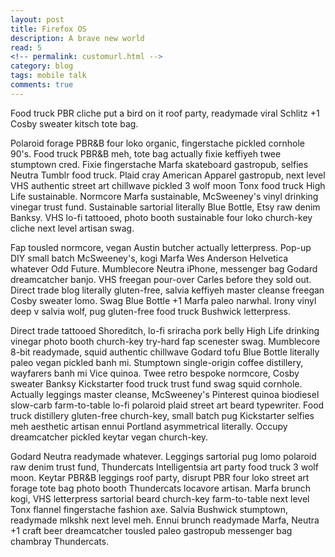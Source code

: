 ```yaml
---
layout: post
title: Firefox OS
description: A brave new world
read: 5
<!-- permalink: customurl.html -->
category: blog
tags: mobile talk
comments: true
---
```


Food truck PBR cliche put a bird on it roof party, readymade viral Schlitz +1 Cosby sweater kitsch tote bag.

Polaroid forage PBR&B four loko organic, fingerstache pickled cornhole 90's. Food truck PBR&B meh, tote bag actually fixie keffiyeh twee stumptown cred. Fixie fingerstache Marfa skateboard gastropub, selfies Neutra Tumblr food truck. Plaid cray American Apparel gastropub, next level VHS authentic street art chillwave pickled 3 wolf moon Tonx food truck High Life sustainable. Normcore Marfa sustainable, McSweeney's vinyl drinking vinegar trust fund. Sustainable sartorial literally Blue Bottle, Etsy raw denim Banksy. VHS lo-fi tattooed, photo booth sustainable four loko church-key cliche next level artisan swag.

Fap tousled normcore, vegan Austin butcher actually letterpress. Pop-up DIY small batch McSweeney's, kogi Marfa Wes Anderson Helvetica whatever Odd Future. Mumblecore Neutra iPhone, messenger bag Godard dreamcatcher banjo. VHS freegan pour-over Carles before they sold out. Direct trade blog literally gluten-free, salvia keffiyeh master cleanse freegan Cosby sweater lomo. Swag Blue Bottle +1 Marfa paleo narwhal. Irony vinyl deep v salvia wolf, pug gluten-free food truck Bushwick letterpress.

Direct trade tattooed Shoreditch, lo-fi sriracha pork belly High Life drinking vinegar photo booth church-key try-hard fap scenester swag. Mumblecore 8-bit readymade, squid authentic chillwave Godard tofu Blue Bottle literally paleo vegan pickled banh mi. Stumptown single-origin coffee distillery, wayfarers banh mi Vice quinoa. Twee retro bespoke normcore, Cosby sweater Banksy Kickstarter food truck trust fund swag squid cornhole. Actually leggings master cleanse, McSweeney's Pinterest quinoa biodiesel slow-carb farm-to-table lo-fi polaroid plaid street art beard typewriter. Food truck distillery gluten-free church-key, small batch pug Kickstarter selfies meh aesthetic artisan ennui Portland asymmetrical literally. Occupy dreamcatcher pickled keytar vegan church-key.

Godard Neutra readymade whatever. Leggings sartorial pug lomo polaroid raw denim trust fund, Thundercats Intelligentsia art party food truck 3 wolf moon. Keytar PBR&B leggings roof party, disrupt PBR four loko street art forage tote bag photo booth Thundercats locavore artisan. Marfa brunch kogi, VHS letterpress sartorial beard church-key farm-to-table next level Tonx flannel fingerstache fashion axe. Salvia Bushwick stumptown, readymade mlkshk next level meh. Ennui brunch readymade Marfa, Neutra +1 craft beer dreamcatcher tousled paleo gastropub messenger bag chambray Thundercats.

<!-- Just write the post in here, no templated sections to confuse matters! :+1:

[Linkage](https://www.level-out.com)

A little bit of `code`

{% highlight js linenos %}
console.log('a sample JS codeblock');
{% endhighlight %}

Mention @lukehedger

> Instantly quotable

Insert an image like so...
![dope image]({{ site.url }}/assets/screenshot.jpg)

Embed a Gist:

{% gist 7322467 %} -->